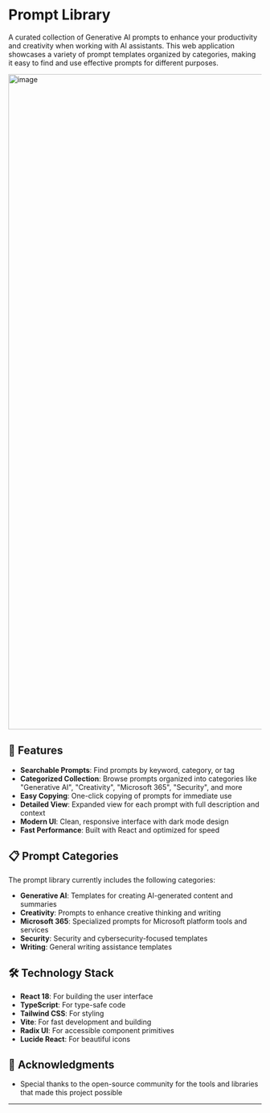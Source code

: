 # Prompt Library

A curated collection of Generative AI prompts to enhance your productivity and creativity when working with AI assistants. This web application showcases a variety of prompt templates organized by categories, making it easy to find and use effective prompts for different purposes.

<img width="1301" alt="image" src="https://github.com/user-attachments/assets/f51127ce-694b-4230-a15a-6d91be1a8c38" />

## 🚀 Features

- **Searchable Prompts**: Find prompts by keyword, category, or tag
- **Categorized Collection**: Browse prompts organized into categories like "Generative AI", "Creativity", "Microsoft 365", "Security", and more
- **Easy Copying**: One-click copying of prompts for immediate use
- **Detailed View**: Expanded view for each prompt with full description and context
- **Modern UI**: Clean, responsive interface with dark mode design
- **Fast Performance**: Built with React and optimized for speed

## 📋 Prompt Categories

The prompt library currently includes the following categories:

- **Generative AI**: Templates for creating AI-generated content and summaries
- **Creativity**: Prompts to enhance creative thinking and writing
- **Microsoft 365**: Specialized prompts for Microsoft platform tools and services
- **Security**: Security and cybersecurity-focused templates
- **Writing**: General writing assistance templates

## 🛠️ Technology Stack

- **React 18**: For building the user interface
- **TypeScript**: For type-safe code
- **Tailwind CSS**: For styling
- **Vite**: For fast development and building
- **Radix UI**: For accessible component primitives
- **Lucide React**: For beautiful icons

## 🙏 Acknowledgments

- Special thanks to the open-source community for the tools and libraries that made this project possible

---
